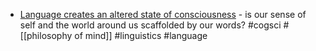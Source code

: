 - [Language creates an altered state of consciousness](https://iai.tv/articles/language-creates-an-altered-state-of-consciousness-auid-3118) - is our sense of self and the world around us scaffolded by our words? #cogsci #[[philosophy of mind]] #linguistics #language